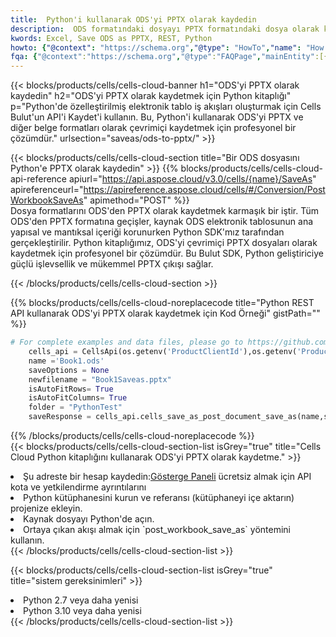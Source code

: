 ```yaml
---
title:  Python'i kullanarak ODS'yi PPTX olarak kaydedin
description:  ODS formatındaki dosyayı PPTX formatındaki dosya olarak kaydetmek için Python için Aspose.Cells Cloud SDK'yı kullanma.
kwords: Excel, Save ODS as PPTX, REST, Python
howto: {"@context": "https://schema.org","@type": "HowTo","name": "How to save ODS as PPTX using the Cells Cloud Python library.","description": "How to save ODS as PPTX using the Cells Cloud Python library.","image": {"@type": "ImageObject"},"url": "/python/saveas/ods-to-pptx/","step": [{ "@type": "HowToStep","name": "How to save ODS as PPTX using the Cells Cloud Python library. step 1", "image": {"@type": "ImageObject",},"url": "/python/saveas/ods-to-pptx/","text": "Register an account at <a href='https://dashboard.aspose.cloud/'>Dashboard</a> to get free API quota & authorization details",},{ "@type": "HowToStep","name": "How to save ODS as PPTX using the Cells Cloud Python library. step 1", "image": {"@type": "ImageObject",},"url": "/python/saveas/ods-to-pptx/","text": "Install Python library and add the reference (import the library) to your project.",},{ "@type": "HowToStep","name": "How to save ODS as PPTX using the Cells Cloud Python library. step 1", "image": {"@type": "ImageObject",},"url": "/python/saveas/ods-to-pptx/","text": "Open the source file in Python.",},{ "@type": "HowToStep","name": "How to save ODS as PPTX using the Cells Cloud Python library. step 1", "image": {"@type": "ImageObject",},"url": "/python/saveas/ods-to-pptx/","text": "Use the `post_workbook_save_as` method to retrieve the resulting stream.",}, ],"supply": {"@type": "HowToSupply","name": "document"},"tool": [{"@type": "HowToTool","name": "PyCharm, Visual Studio Code, Sublime, Eclipse"},{"@type": "HowToTool","name": "Aspose Cells"}],"totalTime": "PT6M"}
fqa: {"@context":"https://schema.org","@type":"FAQPage","mainEntity":[{"@type":"Question","name":"Why save file as other formats file in C# using REST API?","acceptedAnswer":{"@type":"Answer","text":"Documents are encoded in many ways, and some files may be incompatible with the software you use. To open and read such files, just save them as appropriate file formats.<br/><ol><li>Install .NET SDK and add the reference (import the library) to your project.</li><li>Open the source file in C# using REST API.</li><li>Call the PostWorkbookSaveAsRequest() method, passing an output filename with required extension.</li><li>Get the result of save as a separate file.</li></ol>"}},{"@type":"Question","name":"What file formats can I save as with your C# library?","acceptedAnswer":{"@type":"Answer","text":"We support a variety of file formats for conversion using .NET library, including XLSX, Excel, xls , PDF, CSV, HTML, Markdown, XML, PNG, JPG, TIFF, Json, TXT and many more."}},{"@type":"Question","name":"What is the maximum allowed file size for conversion using this .NET library?","acceptedAnswer":{"@type":"Answer","text":"There are no file size limits for format conversions using .NET library."}}]}
---
```

{{< blocks/products/cells/cells-cloud-banner h1="ODS\'yi PPTX olarak kaydedin" h2="ODS\'yi PPTX olarak kaydetmek için Python kitaplığı" p="Python\'de özelleştirilmiş elektronik tablo iş akışları oluşturmak için Cells Bulut\'un API\'i Kaydet\'i kullanın. Bu, Python\'i kullanarak ODS\'yi PPTX ve diğer belge formatları olarak çevrimiçi kaydetmek için profesyonel bir çözümdür." urlsection="saveas/ods-to-pptx/" >}}

{{< blocks/products/cells/cells-cloud-section title="Bir ODS dosyasını Python\'e PPTX olarak kaydedin" >}}
{{% blocks/products/cells/cells-cloud-api-reference apiurl="https://api.aspose.cloud/v3.0/cells/{name}/SaveAs" apireferenceurl="https://apireference.aspose.cloud/cells/#/Conversion/PostWorkbookSaveAs" apimethod="POST" %}}
<br/>
Dosya formatlarını ODS'den PPTX olarak kaydetmek karmaşık bir iştir. Tüm ODS'den PPTX formatına geçişler, kaynak ODS elektronik tablosunun ana yapısal ve mantıksal içeriği korunurken Python SDK'mız tarafından gerçekleştirilir. Python kitaplığımız, ODS'yi çevrimiçi PPTX dosyaları olarak kaydetmek için profesyonel bir çözümdür. Bu Bulut SDK, Python geliştiriciye güçlü işlevsellik ve mükemmel PPTX çıkışı sağlar.

{{< /blocks/products/cells/cells-cloud-section >}}

{{% blocks/products/cells/cells-cloud-noreplacecode title="Python REST API kullanarak ODS\'yi PPTX olarak kaydetmek için Kod Örneği" gistPath="" %}}
  
```python
# For complete examples and data files, please go to https://github.com/aspose-cells-cloud/aspose-cells-cloud-python/
    cells_api = CellsApi(os.getenv('ProductClientId'),os.getenv('ProductClientSecret'))
    name ='Book1.ods'    
    saveOptions = None
    newfilename = "Book1Saveas.pptx"
    isAutoFitRows= True
    isAutoFitColumns= True
    folder = "PythonTest"
    saveResponse = cells_api.cells_save_as_post_document_save_as(name,save_options=saveOptions, newfilename=(folder +'/' + newfilename),folder=folder)
```
  
{{% /blocks/products/cells/cells-cloud-noreplacecode %}}
<br/>
{{< blocks/products/cells/cells-cloud-section-list isGrey="true" title="Cells Cloud Python kitaplığını kullanarak ODS\'yi PPTX olarak kaydetme." >}}
<li> Şu adreste bir hesap kaydedin:<a href="https://dashboard.aspose.cloud/">Gösterge Paneli</a> ücretsiz almak için API kota ve yetkilendirme ayrıntılarını</li>
<li>Python kütüphanesini kurun ve referansı (kütüphaneyi içe aktarın) projenize ekleyin.</li>
<li>Kaynak dosyayı Python'de açın.</li>
<li>Ortaya çıkan akışı almak için `post_workbook_save_as` yöntemini kullanın.</li>
{{< /blocks/products/cells/cells-cloud-section-list >}}

{{< blocks/products/cells/cells-cloud-section-list isGrey="true" title="sistem gereksinimleri" >}}
<li>Python 2.7 veya daha yenisi</li>
<li>Python 3.10 veya daha yenisi</li>
{{< /blocks/products/cells/cells-cloud-section-list >}}
